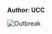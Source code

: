 <b>Author: UCC</b><br>

![Outbreak](https://github.com/yuankong666/Ultimate-RAT-Collection/assets/128066597/eb0a705b-6daa-423f-9f9c-24b645cad1e4)
